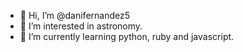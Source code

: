 - 👋 Hi, I’m @danifernandez5
- 👀 I’m interested in astronomy.
- 🌱 I’m currently learning python, ruby and javascript.

<!---
danifernandez5/danifernandez5 is a ✨ special ✨ repository because its `README.md` (this file) appears on your GitHub profile.
You can click the Preview link to take a look at your changes.
--->
